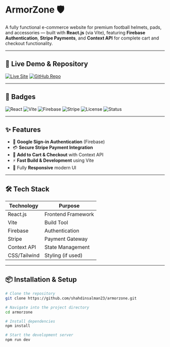 # ArmorZone 🛡️

A fully functional e-commerce website for premium football helmets, pads, and accessories — built with **React.js** (via Vite), featuring **Firebase Authentication**, **Stripe Payments**, and **Context API** for complete cart and checkout functionality.

---

## 🔗 Live Demo & Repository
[![Live Site](https://img.shields.io/badge/Live_Site-Visit_Now-blue)](https://armorzone.vercel.app/)
[![GitHub Repo](https://img.shields.io/badge/GitHub_Repo-View_Code-black)](https://github.com/shahdinsalman23/armorzone)

---

## 📛 Badges
![React](https://img.shields.io/badge/React-18-blue)
![Vite](https://img.shields.io/badge/Vite-Build-brightgreen)
![Firebase](https://img.shields.io/badge/Firebase-Auth-orange)
![Stripe](https://img.shields.io/badge/Stripe-Payments-blueviolet)
![License](https://img.shields.io/badge/License-MIT-yellow)
![Status](https://img.shields.io/badge/Status-Complete-success)

---

## ✨ Features
- 🔐 **Google Sign-in Authentication** (Firebase)
- 💳 **Secure Stripe Payment Integration**
- 🛒 **Add to Cart & Checkout** with Context API
- ⚡ **Fast Build & Development** using Vite
- 📱 Fully **Responsive** modern UI

---

## 🛠️ Tech Stack

| Technology  | Purpose             |
|-------------|--------------------|
| React.js    | Frontend Framework |
| Vite        | Build Tool         |
| Firebase    | Authentication     |
| Stripe      | Payment Gateway    |
| Context API | State Management   |
| CSS/Tailwind| Styling (if used)  |

---

## 📦 Installation & Setup

```bash
# Clone the repository
git clone https://github.com/shahdinsalman23/armorzone.git

# Navigate into the project directory
cd armorzone

# Install dependencies
npm install

# Start the development server
npm run dev

